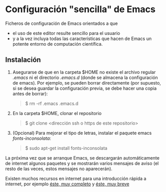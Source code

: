 Configuración "sencilla" de Emacs
===========================

Ficheros de configuración de Emacs orientados a que

* el uso de este editor resulte sencillo para el usuario
* y a la vez incluya todas las características que hacen de Emacs un potente entorno de computación científica.

Instalación
---------------
1. Asegurarse de que en la carpeta $HOME no existe el archivo regular *.emacs* ni el directorio *.emacs.d* (donde se almacena la configuración de emacs). Por ejemplo, se pueden borrar directamente (por supuesto, si se desea guardar la configuración previa, se debe hacer una copia antes de borrar):
   > $ rm -rf .emacs .emacs.d
2. En la carpeta $HOME, clonar el repositorio

   > $ git clone <dirección ssh o https de este repositorio>
3. (Opcional) Para mejorar el tipo de letras, instalar el paquete emacs *fonts-inconsolata*:
   > $ sudo apt-get install fonts-inconsolata

La próxima vez que se arranque Emacs, se descargarán automáticamente de internet algunos paquetes y se mostrarán varios mensajes de aviso (el resto de las veces, estos mensajes no aparecerán).

Existen muchos recursos en internet para una introducción rápida a internet, por ejemplo [éste, muy completo](http://es.tldp.org/Tutoriales/doc-tutorial-emacs/intro_emacs.pdf) y [éste, muy breve](http://exal.0x2.org/emacs/emacs.html)
